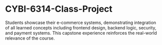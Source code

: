 # CYBI-6314-Class-Project
Students showcase their e-commerce systems, demonstrating integration of all learned concepts including frontend design, backend logic, security, and payment systems. This capstone experience reinforces the real-world relevance of the course.
